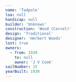 ```yaml
---
name: 'Tadpole'
loa: null
handicap: null
builder: 'Unknown'
construction: 'Wood (Carvel)'
design: 'Traditional'
designer: 'Herbert Woods'
lost: true
owners:
  - from: 1930
    to: null
    owner: 'J V Cook'
sailNumber: 15
yearBuilt: 1930
---
```

